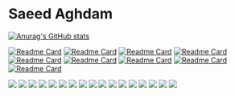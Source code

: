 # Saeed Aghdam

[![Anurag's GitHub stats](https://github-readme-stats.vercel.app/api?username=saeedmaghdam)](https://github.com/saeedmaghdam)

[![Readme Card](https://github-readme-stats.vercel.app/api/pin/?username=saeedmaghdam&repo=DynaLock)](https://github.com/saeedmaghdam/DynaLock)
[![Readme Card](https://github-readme-stats.vercel.app/api/pin/?username=saeedmaghdam&repo=AppStatus.Api)](https://github.com/saeedmaghdam/AppStatus.Api)
[![Readme Card](https://github-readme-stats.vercel.app/api/pin/?username=saeedmaghdam&repo=AppStatus.Web)](https://github.com/saeedmaghdam/AppStatus.Web)
[![Readme Card](https://github-readme-stats.vercel.app/api/pin/?username=saeedmaghdam&repo=DashFire)](https://github.com/saeedmaghdam/DashFire)
[![Readme Card](https://github-readme-stats.vercel.app/api/pin/?username=saeedmaghdam&repo=DashFire.Dashboard.API)](https://github.com/saeedmaghdam/DashFire.Dashboard.API)
[![Readme Card](https://github-readme-stats.vercel.app/api/pin/?username=saeedmaghdam&repo=SMABackup)](https://github.com/saeedmaghdam/SMABackup)
[![Readme Card](https://github-readme-stats.vercel.app/api/pin/?username=saeedmaghdam&repo=SMABackup.Service)](https://github.com/saeedmaghdam/SMABackup.Service)
[![Readme Card](https://github-readme-stats.vercel.app/api/pin/?username=saeedmaghdam&repo=DashService)](https://github.com/saeedmaghdam/DashService)
[![Readme Card](https://github-readme-stats.vercel.app/api/pin/?username=saeedmaghdam&repo=isDotGame)](https://github.com/saeedmaghdam/isDotGame)

![](https://img.shields.io/badge/-System%20Design-green) ![](https://img.shields.io/badge/-.Net-yellow) ![](https://img.shields.io/badge/-Concurrency-red) ![](https://img.shields.io/badge/-Message%20Broker-blue) ![](https://img.shields.io/badge/-Kafka-yellowgreen) ![](https://img.shields.io/badge/-RabbitMQ-lightgrey) ![](https://img.shields.io/badge/-Web%20Socket-orange) ![](https://img.shields.io/badge/-SignalR-red) ![](https://img.shields.io/badge/-Micro%20Services-green) ![](https://img.shields.io/badge/-Database%20Tuning-blue) ![](https://img.shields.io/badge/-SQL%20Server-yellow) ![](https://img.shields.io/badge/-PostgreSQL-green) ![](https://img.shields.io/badge/-C%23-brightgreen) ![](https://img.shields.io/badge/-OOP-orange) ![](https://img.shields.io/badge/-Reflections-red) ![](https://img.shields.io/badge/-angular-yellow) ![](https://img.shields.io/badge/-java%20script-lightgrey)


<!--
**saeedmaghdam/saeedmaghdam** is a ✨ _special_ ✨ repository because its `README.md` (this file) appears on your GitHub profile.

Here are some ideas to get you started:

- 🔭 I’m currently working on ...
- 🌱 I’m currently learning ...
- 👯 I’m looking to collaborate on ...
- 🤔 I’m looking for help with ...
- 💬 Ask me about ...
- 📫 How to reach me: ...
- 😄 Pronouns: ...
- ⚡ Fun fact: ...
-->
